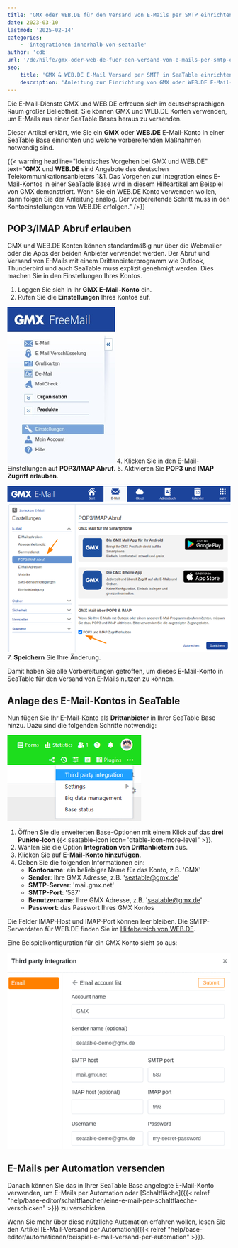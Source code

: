 ```yaml
---
title: 'GMX oder WEB.DE für den Versand von E-Mails per SMTP einrichten'
date: 2023-03-10
lastmod: '2025-02-14'
categories:
    - 'integrationen-innerhalb-von-seatable'
author: 'cdb'
url: '/de/hilfe/gmx-oder-web-de-fuer-den-versand-von-e-mails-per-smtp-einrichten'
seo:
    title: 'GMX & WEB.DE E-Mail Versand per SMTP in SeaTable einrichten'
    description: 'Anleitung zur Einrichtung von GMX oder WEB.DE E-Mail-Konten in SeaTable für sicheren Versand via SMTP mit allen nötigen Einstellungen.'
---
```


Die E-Mail-Dienste GMX und WEB.DE erfreuen sich im deutschsprachigen Raum großer Beliebtheit. Sie können GMX und WEB.DE Konten verwenden, um E-Mails aus einer SeaTable Bases heraus zu versenden.

Dieser Artikel erklärt, wie Sie ein **GMX** oder **WEB.DE** E-Mail-Konto in einer SeaTable Base einrichten und welche vorbereitenden Maßnahmen notwendig sind.

{{< warning headline="Identisches Vorgehen bei GMX und WEB.DE" text="**GMX** und **WEB.DE** sind Angebote des deutschen Telekommunikationsanbieters 1&1. Das Vorgehen zur Integration eines E-Mail-Kontos in einer SeaTable Base wird in diesem Hilfeartikel am Beispiel von GMX demonstriert. Wenn Sie ein WEB.DE Konto verwenden wollen, dann folgen Sie der Anleitung analog. Der vorbereitende Schritt muss in den Kontoeinstellungen von WEB.DE erfolgen." />}}

## POP3/IMAP Abruf erlauben

GMX und WEB.DE Konten können standardmäßig nur über die Webmailer oder die Apps der beiden Anbieter verwendet werden. Der Abruf und Versand von E-Mails mit einem Drittanbieterprogramm wie Outlook, Thunderbird und auch SeaTable muss explizit genehmigt werden. Dies machen Sie in den Einstellungen Ihres Kontos.

1. Loggen Sie sich in Ihr **GMX E-Mail-Konto** ein.
2. Rufen Sie die **Einstellungen** Ihres Kontos auf.

![Einstellungen innerhalb von GMX](images/gmx-free-email-smtp-versand-mit-seatable.jpg) 4. Klicken Sie in den E-Mail-Einstellungen auf **POP3/IMAP Abruf**. 5. Aktivieren Sie **POP3 und IMAP Zugriff erlauben**.

![SMTP für GMX und WEB.De erlauben.](images/activate_smtp_for_gmx.png) 7. **Speichern** Sie Ihre Änderung.

Damit haben Sie alle Vorbereitungen getroffen, um dieses E-Mail-Konto in SeaTable für den Versand von E-Mails nutzen zu können.

## Anlage des E-Mail-Kontos in SeaTable

Nun fügen Sie Ihr E-Mail-Konto als **Drittanbieter** in Ihrer SeaTable Base hinzu. Dazu sind die folgenden Schritte notwendig:

![Integration von Drittanbietern über die erweiterten Base-Optionen](images/Integration-von-Drittanbietern-ueber-die-erweiterten-Base-Optionen.png)

1. Öffnen Sie die erweiterten Base-Optionen mit einem Klick auf das **drei Punkte-Icon** {{< seatable-icon icon="dtable-icon-more-level" >}}.
2. Wählen Sie die Option **Integration von Drittanbietern** aus.
3. Klicken Sie auf **E-Mail-Konto hinzufügen**.
4. Geben Sie die folgenden Informationen ein:
    - **Kontoname**: ein beliebiger Name für das Konto, z.B. 'GMX'
    - **Sender**: Ihre GMX Adresse, z.B. 'seatable@gmx.de'
    - **SMTP-Server**: 'mail.gmx.net'
    - **SMTP-Port**: '587'
    - **Benutzername**: Ihre GMX Adresse, z.B. 'seatable@gmx.de'
    - **Passwort**: das Passwort Ihres GMX Kontos

Die Felder IMAP-Host und IMAP-Port können leer bleiben. Die SMTP-Serverdaten für WEB.DE finden Sie im [Hilfebereich von WEB.DE](https://hilfe.web.de/pop-imap/imap/imap-serverdaten.html).

Eine Beispielkonfiguration für ein GMX Konto sieht so aus:

![SMTP-Einstellungen von GMX](images/smtp-settings-gmx.jpg)

## E-Mails per Automation versenden

Danach können Sie das in Ihrer SeaTable Base angelegte E-Mail-Konto verwenden, um E-Mails per Automation oder [Schaltfläche]({{< relref "help/base-editor/schaltflaechen/eine-e-mail-per-schaltflaeche-verschicken" >}}) zu verschicken.

Wenn Sie mehr über diese nützliche Automation erfahren wollen, lesen Sie den Artikel [E-Mail-Versand per Automation]({{< relref "help/base-editor/automationen/beispiel-e-mail-versand-per-automation" >}}).
